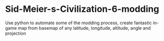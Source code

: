 # Sid-Meier-s-Civilization-6-modding
Use python to automate some of the modding process, create fantastic in-game map from basemap of any latitude, longitude, altitude, angle and projection
